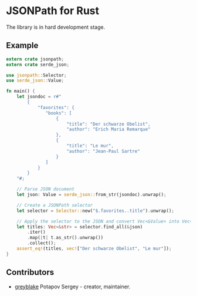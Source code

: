 # JSONPath for Rust

The library is in hard development stage.


## Example

```rust
extern crate jsonpath;
extern crate serde_json;

use jsonpath::Selector;
use serde_json::Value;

fn main() {
    let jsondoc = r#"
        {
            "favorites": {
               "books": [
                   {
                       "title": "Der schwarze Obelist",
                       "author": "Erich Maria Remarque"
                   },
                   {
                       "title": "Le mur",
                       "author": "Jean-Paul Sartre"
                   }
               ]
            }
        }
    "#;

    // Parse JSON document
    let json: Value = serde_json::from_str(jsondoc).unwrap();

    // Create a JSONPath selector
    let selector = Selector::new("$.favorites..title").unwrap();

    // Apply the selector to the JSON and convert Vec<&Value> into Vec<&str>
    let titles: Vec<&str> = selector.find_all(&json)
        .iter()
        .map(|t| t.as_str().unwrap())
        .collect();
    assert_eq!(titles, vec!["Der schwarze Obelist", "Le mur"]);
}
```

## Contributors

- [greyblake](https://github.com/greyblake) Potapov Sergey - creator, maintainer.
